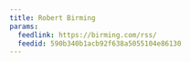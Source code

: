 ```yaml
---
title: Robert Birming
params:
  feedlink: https://birming.com/rss/
  feedid: 590b340b1acb92f638a5055104e86130
---
```

